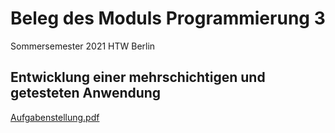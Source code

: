 # Beleg des Moduls Programmierung 3 
Sommersemester 2021 HTW Berlin
## Entwicklung einer mehrschichtigen und getesteten Anwendung
[Aufgabenstellung.pdf](https://github.com/jacanaro/Programmierung3/files/9233555/Aufgabenstellung.pdf)
